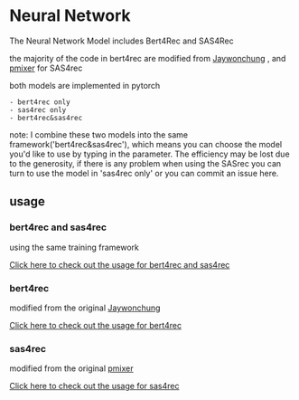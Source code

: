 # Neural Network
The Neural Network Model includes Bert4Rec and SAS4Rec

the majority of the code in bert4rec are modified from [Jaywonchung](https://github.com/jaywonchung/BERT4Rec-VAE-Pytorch) , and [pmixer](https://github.com/pmixer/SASRec.pytorch) for SAS4rec

both models are implemented in pytorch


```
- bert4rec only
- sas4rec only
- bert4rec&sas4rec
```


note: I combine these two models into the same framework('bert4rec&sas4rec'), which means you can choose the model you'd like to use by typing in the parameter. The efficiency may be lost due to the generosity, if there is any problem when using the SASrec  you can turn to use the model in 'sas4rec only' or you can commit an issue here.

## usage

### bert4rec and sas4rec
using the same training framework

[Click here to check out the usage for bert4rec and sas4rec](bert4rec%20only/README.md)

### bert4rec
modified from the original [Jaywonchung](https://github.com/jaywonchung/BERT4Rec-VAE-Pytorch)

[Click here to check out the usage for bert4rec](bert4rec%20only/README.md)


### sas4rec
modified from the original [pmixer](https://github.com/pmixer/SASRec.pytorch)

[Click here to check out the usage for sas4rec](sas4rec%20only/README.md)
